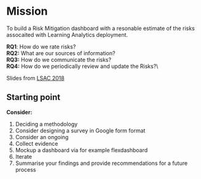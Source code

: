 # Mission 

To build a Risk Mitigation dashboard with a resonable estimate of the risks assocaited with Learning Analytics deployment.

**RQ1**: How do we rate risks?\
**RQ2:** What are our sources of information?\
**RQ3:** How do we communicate the risks?\
**RQ4:** How do we periodically review and update the Risks?\


Slides from [LSAC 2018](https://github.com/AlanBerg/LSAC-2018/blob/master/Groups/HackingHackathon/Hacking%20the%20hackathon-Presentation.pdf)

## Starting point

**Consider:**

1. Deciding a methodology
2. Consider designing a survey in Google form format
3. Consider an ongoing 
4. Collect evidence
5. Mockup a dashboard via for example flexdashboard
6. Iterate
7. Summarise your findings and provide recommendations for a future process
